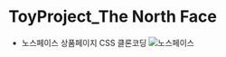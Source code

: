 # ToyProject_The North Face

- 노스페이스 상품페이지 CSS 클론코딩
![노스페이스](https://github.com/ES1230/TheNorthFace-_html/assets/153258776/4d7cadf6-4aa1-422a-8af0-580c943c181a)


